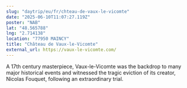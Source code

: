 ```yaml
---
slug: "daytrip/eu/fr/chteau-de-vaux-le-vicomte"
date: "2025-06-10T11:07:27.119Z"
poster: "NAB"
lat: "48.565788"
lng: "2.714138"
location: "77950 MAINCY"
title: "Château de Vaux-le-Vicomte"
external_url: https://vaux-le-vicomte.com/
---
```

A 17th century masterpiece, Vaux-le-Vicomte was the backdrop to many major historical events and witnessed the tragic eviction of its creator, Nicolas Fouquet, following an extraordinary trial.